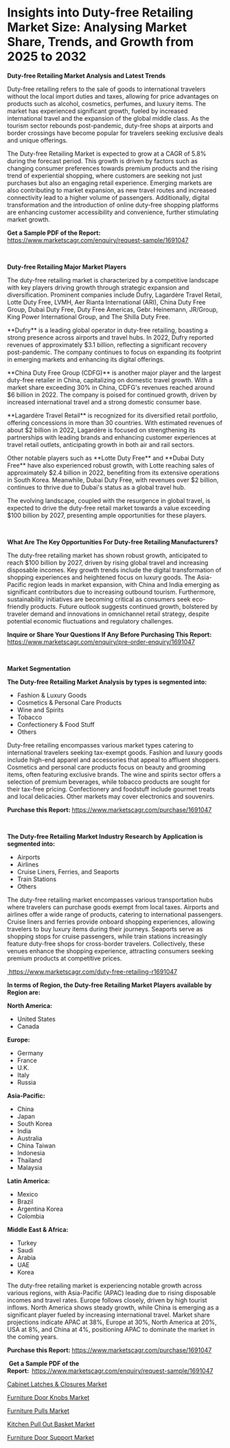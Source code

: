 <p><h1>Insights into Duty-free Retailing Market Size: Analysing Market Share, Trends, and Growth from 2025 to 2032</h1></p><p><strong>Duty-free Retailing Market Analysis and Latest Trends</strong></p>
<p><p>Duty-free retailing refers to the sale of goods to international travelers without the local import duties and taxes, allowing for price advantages on products such as alcohol, cosmetics, perfumes, and luxury items. The market has experienced significant growth, fueled by increased international travel and the expansion of the global middle class. As the tourism sector rebounds post-pandemic, duty-free shops at airports and border crossings have become popular for travelers seeking exclusive deals and unique offerings. </p><p>The Duty-free Retailing Market is expected to grow at a CAGR of 5.8% during the forecast period. This growth is driven by factors such as changing consumer preferences towards premium products and the rising trend of experiential shopping, where customers are seeking not just purchases but also an engaging retail experience. Emerging markets are also contributing to market expansion, as new travel routes and increased connectivity lead to a higher volume of passengers. Additionally, digital transformation and the introduction of online duty-free shopping platforms are enhancing customer accessibility and convenience, further stimulating market growth.</p></p>
<p><strong>Get a Sample PDF of the Report:&nbsp;</strong> <a href="https://www.marketscagr.com/enquiry/request-sample/1691047?utm_campaign=1905&utm_medium=2&utm_source=Github&utm_content=ia&utm_term=26032025&utm_id=duty-free-retailing">https://www.marketscagr.com/enquiry/request-sample/1691047</a></p>
<p>&nbsp;</p>
<p><strong>Duty-free Retailing Major Market Players</strong></p>
<p><p>The duty-free retailing market is characterized by a competitive landscape with key players driving growth through strategic expansion and diversification. Prominent companies include Dufry, Lagardère Travel Retail, Lotte Duty Free, LVMH, Aer Rianta International (ARI), China Duty Free Group, Dubai Duty Free, Duty Free Americas, Gebr. Heinemann, JR/Group, King Power International Group, and The Shilla Duty Free.</p><p>**Dufry** is a leading global operator in duty-free retailing, boasting a strong presence across airports and travel hubs. In 2022, Dufry reported revenues of approximately $3.1 billion, reflecting a significant recovery post-pandemic. The company continues to focus on expanding its footprint in emerging markets and enhancing its digital offerings.</p><p>**China Duty Free Group (CDFG)** is another major player and the largest duty-free retailer in China, capitalizing on domestic travel growth. With a market share exceeding 30% in China, CDFG's revenues reached around $6 billion in 2022. The company is poised for continued growth, driven by increased international travel and a strong domestic consumer base.</p><p>**Lagardère Travel Retail** is recognized for its diversified retail portfolio, offering concessions in more than 30 countries. With estimated revenues of about $2 billion in 2022, Lagardère is focused on strengthening its partnerships with leading brands and enhancing customer experiences at travel retail outlets, anticipating growth in both air and rail sectors.</p><p>Other notable players such as **Lotte Duty Free** and **Dubai Duty Free** have also experienced robust growth, with Lotte reaching sales of approximately $2.4 billion in 2022, benefiting from its extensive operations in South Korea. Meanwhile, Dubai Duty Free, with revenues over $2 billion, continues to thrive due to Dubai's status as a global travel hub. </p><p>The evolving landscape, coupled with the resurgence in global travel, is expected to drive the duty-free retail market towards a value exceeding $100 billion by 2027, presenting ample opportunities for these players.</p></p>
<p>&nbsp;</p>
<p><strong>What Are The Key Opportunities For Duty-free Retailing Manufacturers?</strong></p>
<p><p>The duty-free retailing market has shown robust growth, anticipated to reach $100 billion by 2027, driven by rising global travel and increasing disposable incomes. Key growth trends include the digital transformation of shopping experiences and heightened focus on luxury goods. The Asia-Pacific region leads in market expansion, with China and India emerging as significant contributors due to increasing outbound tourism. Furthermore, sustainability initiatives are becoming critical as consumers seek eco-friendly products. Future outlook suggests continued growth, bolstered by traveler demand and innovations in omnichannel retail strategy, despite potential economic fluctuations and regulatory challenges.</p></p>
<p><strong>Inquire or Share Your Questions If Any Before Purchasing This Report:</strong> <a href="https://www.marketscagr.com/enquiry/pre-order-enquiry/1691047?utm_campaign=1905&utm_medium=2&utm_source=Github&utm_content=ia&utm_term=26032025&utm_id=duty-free-retailing">https://www.marketscagr.com/enquiry/pre-order-enquiry/1691047</a></p>
<p>&nbsp;</p>
<p><strong>Market Segmentation</strong></p>
<p><strong>The Duty-free Retailing Market Analysis by types is segmented into:</strong></p>
<p><ul><li>Fashion & Luxury Goods</li><li>Cosmetics & Personal Care Products</li><li>Wine and Spirits</li><li>Tobacco</li><li>Confectionery & Food Stuff</li><li>Others</li></ul></p>
<p><p>Duty-free retailing encompasses various market types catering to international travelers seeking tax-exempt goods. Fashion and luxury goods include high-end apparel and accessories that appeal to affluent shoppers. Cosmetics and personal care products focus on beauty and grooming items, often featuring exclusive brands. The wine and spirits sector offers a selection of premium beverages, while tobacco products are sought for their tax-free pricing. Confectionery and foodstuff include gourmet treats and local delicacies. Other markets may cover electronics and souvenirs.</p></p>
<p><strong>Purchase this Report:&nbsp;</strong><a href="https://www.marketscagr.com/purchase/1691047?utm_campaign=1905&utm_medium=2&utm_source=Github&utm_content=ia&utm_term=26032025&utm_id=duty-free-retailing">https://www.marketscagr.com/purchase/1691047</a></p>
<p>&nbsp;</p>
<p><strong>The Duty-free Retailing Market Industry Research by Application is segmented into:</strong></p>
<p><ul><li>Airports</li><li>Airlines</li><li>Cruise Liners, Ferries, and Seaports</li><li>Train Stations</li><li>Others</li></ul></p>
<p><p>The duty-free retailing market encompasses various transportation hubs where travelers can purchase goods exempt from local taxes. Airports and airlines offer a wide range of products, catering to international passengers. Cruise liners and ferries provide onboard shopping experiences, allowing travelers to buy luxury items during their journeys. Seaports serve as shopping stops for cruise passengers, while train stations increasingly feature duty-free shops for cross-border travelers. Collectively, these venues enhance the shopping experience, attracting consumers seeking premium products at competitive prices.</p></p>
<p><a href="https://www.marketscagr.com/duty-free-retailing-r1691047?utm_campaign=1905&utm_medium=2&utm_source=Github&utm_content=ia&utm_term=26032025&utm_id=duty-free-retailing">&nbsp;https://www.marketscagr.com/duty-free-retailing-r1691047</a></p>
<p><strong>In terms of Region, the Duty-free Retailing Market Players available by Region are:</strong></p>
<p>
    <p> <strong> North America: </strong>
        <ul>
            <li>United States</li>
            <li>Canada</li>
        </ul>
        </p> 
    <p> <strong> Europe: </strong>
        <ul>
            <li>Germany</li>
            <li>France</li>
            <li>U.K.</li>
            <li>Italy</li>
            <li>Russia</li>
        </ul>
        </p> 
    <p> <strong> Asia-Pacific: </strong>
        <ul>
            <li>China</li>
            <li>Japan</li>
            <li>South Korea</li>
            <li>India</li>
            <li>Australia</li>
            <li>China Taiwan</li>
            <li>Indonesia</li>
            <li>Thailand</li>
            <li>Malaysia</li>
        </ul>
        </p> 
    <p> <strong> Latin America: </strong>
        <ul>
            <li>Mexico</li>
            <li>Brazil</li>
            <li>Argentina Korea</li>
            <li>Colombia</li>
        </ul>
        </p> 
    <p> <strong> Middle East & Africa: </strong>
        <ul>
            <li>Turkey</li>
            <li>Saudi</li>
            <li>Arabia</li>
            <li>UAE</li>
            <li>Korea</li>
        </ul>
    </p>
    </p>
<p><p>The duty-free retailing market is experiencing notable growth across various regions, with Asia-Pacific (APAC) leading due to rising disposable incomes and travel rates. Europe follows closely, driven by high tourist inflows. North America shows steady growth, while China is emerging as a significant player fueled by increasing international travel. Market share projections indicate APAC at 38%, Europe at 30%, North America at 20%, USA at 8%, and China at 4%, positioning APAC to dominate the market in the coming years.</p></p>
<p><strong>Purchase this Report: </strong><a href="https://www.marketscagr.com/purchase/1691047?utm_campaign=1905&utm_medium=2&utm_source=Github&utm_content=ia&utm_term=26032025&utm_id=duty-free-retailing">https://www.marketscagr.com/purchase/1691047</a></p>
<p>&nbsp;<strong>Get a Sample PDF of the Report:&nbsp;&nbsp;</strong><a href="https://www.marketscagr.com/enquiry/request-sample/1691047?utm_campaign=1905&utm_medium=2&utm_source=Github&utm_content=ia&utm_term=26032025&utm_id=duty-free-retailing">https://www.marketscagr.com/enquiry/request-sample/1691047</a></p>
<p><strong></strong></p>
<p><p><a href="https://github.com/dumanelina6v/Market-Research-Report-List-1/blob/main/cabinet-latches-closures-market.md?utm_campaign=1905&utm_medium=2&utm_source=Github&utm_content=ia&utm_term=26032025&utm_id=duty-free-retailing">Cabinet Latches & Closures Market</a></p><p><a href="https://github.com/ioniafidian4/Market-Research-Report-List-1/blob/main/furniture-door-knobs-market.md?utm_campaign=1905&utm_medium=2&utm_source=Github&utm_content=ia&utm_term=26032025&utm_id=duty-free-retailing">Furniture Door Knobs Market</a></p><p><a href="https://github.com/welfmimon/Market-Research-Report-List-1/blob/main/furniture-pulls-market.md?utm_campaign=1905&utm_medium=2&utm_source=Github&utm_content=ia&utm_term=26032025&utm_id=duty-free-retailing">Furniture Pulls Market</a></p><p><a href="https://github.com/khifzaba/Market-Research-Report-List-1/blob/main/kitchen-pull-out-basket-market.md?utm_campaign=1905&utm_medium=2&utm_source=Github&utm_content=ia&utm_term=26032025&utm_id=duty-free-retailing">Kitchen Pull Out Basket Market</a></p><p><a href="https://github.com/nkomdaumis16/Market-Research-Report-List-1/blob/main/furniture-door-support-market.md?utm_campaign=1905&utm_medium=2&utm_source=Github&utm_content=ia&utm_term=26032025&utm_id=duty-free-retailing">Furniture Door Support Market</a></p></p>